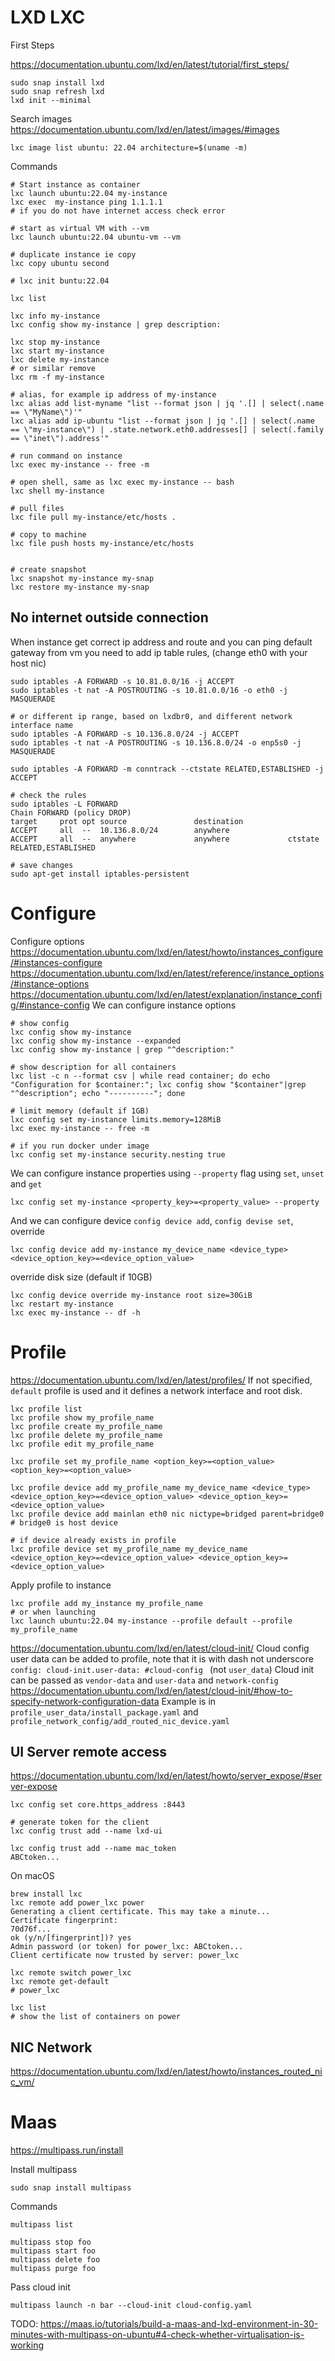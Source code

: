 # LXD LXC

First Steps

https://documentation.ubuntu.com/lxd/en/latest/tutorial/first_steps/

```
sudo snap install lxd
sudo snap refresh lxd
lxd init --minimal
```
Search images https://documentation.ubuntu.com/lxd/en/latest/images/#images
```
lxc image list ubuntu: 22.04 architecture=$(uname -m)
```

Commands
```
# Start instance as container
lxc launch ubuntu:22.04 my-instance
lxc exec  my-instance ping 1.1.1.1
# if you do not have internet access check error

# start as virtual VM with --vm
lxc launch ubuntu:22.04 ubuntu-vm --vm

# duplicate instance ie copy
lxc copy ubuntu second

# lxc init buntu:22.04

lxc list

lxc info my-instance
lxc config show my-instance | grep description:

lxc stop my-instance
lxc start my-instance
lxc delete my-instance
# or similar remove
lxc rm -f my-instance

# alias, for example ip address of my-instance
lxc alias add list-myname "list --format json | jq '.[] | select(.name == \"MyName\")'"
lxc alias add ip-ubuntu "list --format json | jq '.[] | select(.name == \"my-instance\") | .state.network.eth0.addresses[] | select(.family == \"inet\").address'"

# run command on instance
lxc exec my-instance -- free -m

# open shell, same as lxc exec my-instance -- bash
lxc shell my-instance

# pull files
lxc file pull my-instance/etc/hosts .

# copy to machine
lxc file push hosts my-instance/etc/hosts


# create snapshot
lxc snapshot my-instance my-snap
lxc restore my-instance my-snap
```

## No internet outside connection

When instance get correct ip address and route and you can ping default gateway
from vm you need to add ip table rules, (change eth0 with your host nic)
```
sudo iptables -A FORWARD -s 10.81.0.0/16 -j ACCEPT
sudo iptables -t nat -A POSTROUTING -s 10.81.0.0/16 -o eth0 -j MASQUERADE

# or different ip range, based on lxdbr0, and different network interface name
sudo iptables -A FORWARD -s 10.136.8.0/24 -j ACCEPT
sudo iptables -t nat -A POSTROUTING -s 10.136.8.0/24 -o enp5s0 -j MASQUERADE

sudo iptables -A FORWARD -m conntrack --ctstate RELATED,ESTABLISHED -j ACCEPT

# check the rules
sudo iptables -L FORWARD
Chain FORWARD (policy DROP)
target     prot opt source               destination
ACCEPT     all  --  10.136.8.0/24        anywhere
ACCEPT     all  --  anywhere             anywhere             ctstate RELATED,ESTABLISHED

# save changes
sudo apt-get install iptables-persistent
```
# Configure

Configure options
https://documentation.ubuntu.com/lxd/en/latest/howto/instances_configure/#instances-configure
https://documentation.ubuntu.com/lxd/en/latest/reference/instance_options/#instance-options
https://documentation.ubuntu.com/lxd/en/latest/explanation/instance_config/#instance-config
We can configure instance options
```
# show config
lxc config show my-instance
lxc config show my-instance --expanded
lxc config show my-instance | grep "^description:"

# show description for all containers
lxc list -c n --format csv | while read container; do echo "Configuration for $container:"; lxc config show "$container"|grep "^description"; echo "----------"; done

# limit memory (default if 1GB)
lxc config set my-instance limits.memory=128MiB
lxc exec my-instance -- free -m

# if you run docker under image
lxc config set my-instance security.nesting true
```

We can configure instance properties using `--property` flag using `set`,
`unset` and `get`
```
lxc config set my-instance <property_key>=<property_value> --property
```

And we can configure device `config device add`, `config devise set`, override
```
lxc config device add my-instance my_device_name <device_type> <device_option_key>=<device_option_value>
```
override disk size (default if 10GB)
```
lxc config device override my-instance root size=30GiB
lxc restart my-instance
lxc exec my-instance -- df -h
```

# Profile

https://documentation.ubuntu.com/lxd/en/latest/profiles/
If not specified, `default` profile is used and it defines a network interface
and root disk.
```
lxc profile list
lxc profile show my_profile_name
lxc profile create my_profile_name
lxc profile delete my_profile_name
lxc profile edit my_profile_name

lxc profile set my_profile_name <option_key>=<option_value> <option_key>=<option_value>

lxc profile device add my_profile_name my_device_name <device_type> <device_option_key>=<device_option_value> <device_option_key>=<device_option_value>
lxc profile device add mainlan eth0 nic nictype=bridged parent=bridge0 # bridge0 is host device

# if device already exists in profile
lxc profile device set my_profile_name my_device_name <device_option_key>=<device_option_value> <device_option_key>=<device_option_value>
```

Apply profile to instance
```
lxc profile add my_instance my_profile_name
# or when launching
lxc launch ubuntu:22.04 my-instance --profile default --profile my_profile_name
```

https://documentation.ubuntu.com/lxd/en/latest/cloud-init/
Cloud config user data can be added to profile, note that it is with dash not
underscore `config: cloud-init.user-data: #cloud-config ` (not `user_data`)
Cloud init can be passed as `vendor-data` and `user-data` and `network-config`
https://documentation.ubuntu.com/lxd/en/latest/cloud-init/#how-to-specify-network-configuration-data
Example is in `profile_user_data/install_package.yaml` and
`profile_network_config/add_routed_nic_device.yaml`




## UI Server remote access

https://documentation.ubuntu.com/lxd/en/latest/howto/server_expose/#server-expose
```
lxc config set core.https_address :8443

# generate token for the client
lxc config trust add --name lxd-ui

lxc config trust add --name mac_token
ABCtoken...
```

On macOS
```
brew install lxc
lxc remote add power_lxc power
Generating a client certificate. This may take a minute...
Certificate fingerprint:
70d76f...
ok (y/n/[fingerprint])? yes
Admin password (or token) for power_lxc: ABCtoken...
Client certificate now trusted by server: power_lxc

lxc remote switch power_lxc
lxc remote get-default
# power_lxc

lxc list
# show the list of containers on power
```

## NIC Network

https://documentation.ubuntu.com/lxd/en/latest/howto/instances_routed_nic_vm/

# Maas

https://multipass.run/install

Install multipass
```
sudo snap install multipass
```

Commands
```
multipass list

multipass stop foo
multipass start foo
multipass delete foo
multipass purge foo
```

Pass cloud init
```
multipass launch -n bar --cloud-init cloud-config.yaml
```

TODO: https://maas.io/tutorials/build-a-maas-and-lxd-environment-in-30-minutes-with-multipass-on-ubuntu#4-check-whether-virtualisation-is-working
